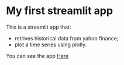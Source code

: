 # My first streamlit app

This is a streamlit app that:

 - retrives historical data from yahoo finance;
 - plot a time series using plotly.


You can see the app [Here](https://tads-estatisticaaplicada-tccavalcanti.streamlit.app/)